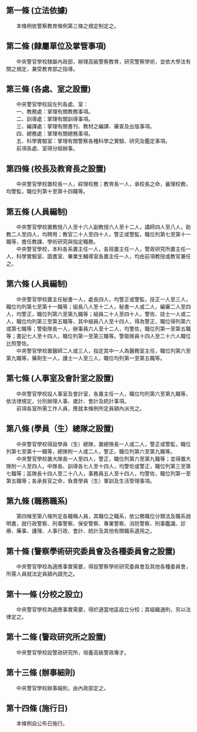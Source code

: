 第一條 (立法依據)
-----------------
　　本條例依警察教育條例第三條之規定制定之。  


第二條 (隸屬單位及掌管事項)
---------------------------
　　中央警官學校隸屬內政部，辦理高級警察教育，研究警察學術，並依大學法有關之規定，兼受教育部之指導。  


第三條 (各處、室之設置)
-----------------------
　　中央警官學校設左列各處、室：  
　　一、教務處：掌理有關教務事項。  
　　二、訓導處：掌理有關訓導事項。  
　　三、編譯處：掌理有關書刊、教材之編譯、審查及出版事項。  
　　四、總務處：掌理有關總務事項。  
　　五、科學實驗室：掌理有關警察各種科學之實驗、研究及鑑定事項。  
　　前項各處、室得分組辦事。  


第四條 (校長及教育長之設置)
---------------------------
　　中央警官學校置校長一人，綜理校務；教育長一人，承校長之命，襄理校務，均警監，職位列第十至第十四職等。  


第五條 (人員編制)
-----------------
　　中央警官學校置教授八人至十六人副教授六人至十二人，講師四人至八人，助教二人至四人，均聘用；教官二十人至四十人，警正或警監，職位列第七至第十一職等，擔任教課、學術研究與指定職務。  
　　中央警官學校，本科各系置主任一人，各班置主任一人，警政研究所置主任一人，科學實驗室、圖書室、畢業生輔導室各置主任一人，均由前項教授或教官兼任之。  


第六條 (人員編制)
-----------------
　　中央警官學校置主任秘書一人，處長四人，均警正或警監，技正一人至三人，職位均列第七至第十一職等；組長八人至十二人，秘書一人或二人，編審二人至四人，均警正，職位列第六至第九職等；組員二十人至四十人，警佐、技士一人或二人，職位均列第三至第五職等，其中組員八人至十四人，得為警正，職位得列第六或第七職等；警衛隊長一人，辦事員六人至十二人，均警佐，職位列第一至第五職等；書記七人至十四人，職位列第一至第三職等。警衛隊員十四人至二十六人職位比照警佐。  
　　中央警官學校置醫師二人或三人，指定其中一人為醫務室主任，職位列第六至第九職等，藥劑生一人，護士一人至三人，職位均列第一至第五職等。  


第七條 (人事室及會計室之設置)
-----------------------------
　　中央警官學校設人事室及會計室，各置主任一人，職位均列第六至第九職等，依法律規定，分別辦理人事、歲計、會計及統計事項。  
　　前項各室所需工作人員，應就本條例所定員額內派充之。  


第八條 (學員（生）總隊之設置)
-----------------------------
　　中央警官學校得設學員（生）總隊，置總隊長一人或二人，警正或警監，職位列第七至第十一職等，總隊附一人或二人，警正，職位列第六至第九職等。  
　　中央警官學校置大隊長一人至四人，警正，職位列第六至第九職等；並得置大隊附一人至四人，中隊長、訓導各七人至十四人，均警佐或警正，職位列第三至第七職等；區隊長十四人至二十八人，事務員五人至十四人，均警佐，職位列第一至第五職等；各承長官之命，負責學員（生）軍訓及生活管理事項。  


第九條 (職務職系)
-----------------
　　第四條至第八條所定各職稱人員，其職位之職系，依公務職位分類法及職系說明書，就行政警察、刑事警察、保安警察、專業警察、消防警察、刑事鑑識、診療、藥事、護理、人事行政、會計、統計及其他有關職系選用之。  


第十條 (警察學術研究委員會及各種委員會之設置)
---------------------------------------------
　　中央警官學校為適應事實需要，得設警察學術研究委員會及其他各種委員會，所需人員就法定員額內調充之。  


第十一條 (分校之設立)
---------------------
　　中央警官學校為適應事實需要，得於適當地區設立分校；其組織通則，另以法律定之。  


第十二條 (警政研究所之設置)
---------------------------
　　中央警官學校設警政研究所，培養高級警政專才。  


第十三條 (辦事細則)
-------------------
　　中央警官學校辦事細則，由內政部定之。  


第十四條 (施行日)
-----------------
　　本條例自公布日施行。